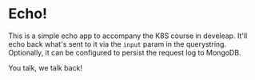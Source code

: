 # Echo!

This is a simple echo app to accompany the K8S course in develeap.
It'll echo back what's sent to it via the `input` param in the querystring.
Optionally, it can be configured to persist the request log to MongoDB.

You talk, we talk back!
